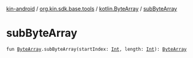 [kin-android](../../index.md) / [org.kin.sdk.base.tools](../index.md) / [kotlin.ByteArray](index.md) / [subByteArray](./sub-byte-array.md)

# subByteArray

`fun `[`ByteArray`](https://kotlinlang.org/api/latest/jvm/stdlib/kotlin/-byte-array/index.html)`.subByteArray(startIndex: `[`Int`](https://kotlinlang.org/api/latest/jvm/stdlib/kotlin/-int/index.html)`, length: `[`Int`](https://kotlinlang.org/api/latest/jvm/stdlib/kotlin/-int/index.html)`): `[`ByteArray`](https://kotlinlang.org/api/latest/jvm/stdlib/kotlin/-byte-array/index.html)